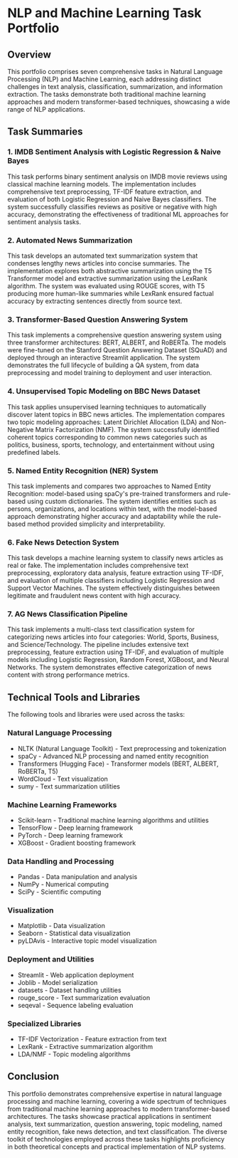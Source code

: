# NLP and Machine Learning Task Portfolio

## Overview

This portfolio comprises seven comprehensive tasks in Natural Language Processing (NLP) and Machine Learning, each addressing distinct challenges in text analysis, classification, summarization, and information extraction. The tasks demonstrate both traditional machine learning approaches and modern transformer-based techniques, showcasing a wide range of NLP applications.

## Task Summaries

### 1. IMDB Sentiment Analysis with Logistic Regression & Naive Bayes

This task performs binary sentiment analysis on IMDB movie reviews using classical machine learning models. The implementation includes comprehensive text preprocessing, TF-IDF feature extraction, and evaluation of both Logistic Regression and Naive Bayes classifiers. The system successfully classifies reviews as positive or negative with high accuracy, demonstrating the effectiveness of traditional ML approaches for sentiment analysis tasks.

### 2. Automated News Summarization

This task develops an automated text summarization system that condenses lengthy news articles into concise summaries. The implementation explores both abstractive summarization using the T5 Transformer model and extractive summarization using the LexRank algorithm. The system was evaluated using ROUGE scores, with T5 producing more human-like summaries while LexRank ensured factual accuracy by extracting sentences directly from source text.

### 3. Transformer-Based Question Answering System

This task implements a comprehensive question answering system using three transformer architectures: BERT, ALBERT, and RoBERTa. The models were fine-tuned on the Stanford Question Answering Dataset (SQuAD) and deployed through an interactive Streamlit application. The system demonstrates the full lifecycle of building a QA system, from data preprocessing and model training to deployment and user interaction.

### 4. Unsupervised Topic Modeling on BBC News Dataset

This task applies unsupervised learning techniques to automatically discover latent topics in BBC news articles. The implementation compares two topic modeling approaches: Latent Dirichlet Allocation (LDA) and Non-Negative Matrix Factorization (NMF). The system successfully identified coherent topics corresponding to common news categories such as politics, business, sports, technology, and entertainment without using predefined labels.

### 5. Named Entity Recognition (NER) System

This task implements and compares two approaches to Named Entity Recognition: model-based using spaCy's pre-trained transformers and rule-based using custom dictionaries. The system identifies entities such as persons, organizations, and locations within text, with the model-based approach demonstrating higher accuracy and adaptability while the rule-based method provided simplicity and interpretability.

### 6. Fake News Detection System

This task develops a machine learning system to classify news articles as real or fake. The implementation includes comprehensive text preprocessing, exploratory data analysis, feature extraction using TF-IDF, and evaluation of multiple classifiers including Logistic Regression and Support Vector Machines. The system effectively distinguishes between legitimate and fraudulent news content with high accuracy.

### 7. AG News Classification Pipeline

This task implements a multi-class text classification system for categorizing news articles into four categories: World, Sports, Business, and Science/Technology. The pipeline includes extensive text preprocessing, feature extraction using TF-IDF, and evaluation of multiple models including Logistic Regression, Random Forest, XGBoost, and Neural Networks. The system demonstrates effective categorization of news content with strong performance metrics.

## Technical Tools and Libraries

The following tools and libraries were used across the tasks:

### Natural Language Processing
- NLTK (Natural Language Toolkit) - Text preprocessing and tokenization
- spaCy - Advanced NLP processing and named entity recognition
- Transformers (Hugging Face) - Transformer models (BERT, ALBERT, RoBERTa, T5)
- WordCloud - Text visualization
- sumy - Text summarization utilities

### Machine Learning Frameworks
- Scikit-learn - Traditional machine learning algorithms and utilities
- TensorFlow - Deep learning framework
- PyTorch - Deep learning framework
- XGBoost - Gradient boosting framework

### Data Handling and Processing
- Pandas - Data manipulation and analysis
- NumPy - Numerical computing
- SciPy - Scientific computing

### Visualization
- Matplotlib - Data visualization
- Seaborn - Statistical data visualization
- pyLDAvis - Interactive topic model visualization

### Deployment and Utilities
- Streamlit - Web application deployment
- Joblib - Model serialization
- datasets - Dataset handling utilities
- rouge_score - Text summarization evaluation
- seqeval - Sequence labeling evaluation

### Specialized Libraries
- TF-IDF Vectorization - Feature extraction from text
- LexRank - Extractive summarization algorithm
- LDA/NMF - Topic modeling algorithms

## Conclusion

This portfolio demonstrates comprehensive expertise in natural language processing and machine learning, covering a wide spectrum of techniques from traditional machine learning approaches to modern transformer-based architectures. The tasks showcase practical applications in sentiment analysis, text summarization, question answering, topic modeling, named entity recognition, fake news detection, and text classification. The diverse toolkit of technologies employed across these tasks highlights proficiency in both theoretical concepts and practical implementation of NLP systems.